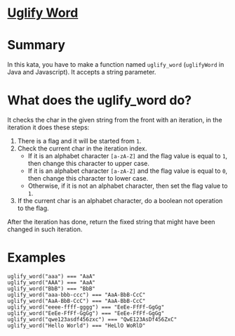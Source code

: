 # [Uglify Word](https://www.codewars.com/kata/uglify-word "https://www.codewars.com/kata/5ce6cf94cb83dc0020da1929")

# Summary
In this kata, you have to make a function named `uglify_word` (`uglifyWord` in Java and Javascript). It accepts a string parameter.

# What does the uglify_word do?
It checks the char in the given string from the front with an iteration, in the iteration it does these steps:
1. There is a flag and it will be started from `1`.
2. Check the current char in the iteration index.
	- If it is an alphabet character `[a-zA-Z]` and the flag value is equal to `1`, then change this character to upper case.
	- If it is an alphabet character `[a-zA-Z]` and the flag value is equal to `0`, then change this character to lower case.
	- Otherwise, if it is not an alphabet character, then set the flag value to `1`.
3. If the current char is an alphabet character, do a boolean not operation to the flag.

After the iteration has done, return the fixed string that might have been changed in such iteration.

# Examples
```
uglify_word("aaa") === "AaA"
uglify_word("AAA") === "AaA"
uglify_word("BbB") === "BbB"
uglify_word("aaa-bbb-ccc") === "AaA-BbB-CcC"
uglify_word("AaA-BbB-CcC") === "AaA-BbB-CcC"
uglify_word("eeee-ffff-gggg") === "EeEe-FfFf-GgGg"
uglify_word("EeEe-FfFf-GgGg") === "EeEe-FfFf-GgGg"
uglify_word("qwe123asdf456zxc") === "QwE123AsDf456ZxC"
uglify_word("Hello World") === "HeLlO WoRlD"
```
